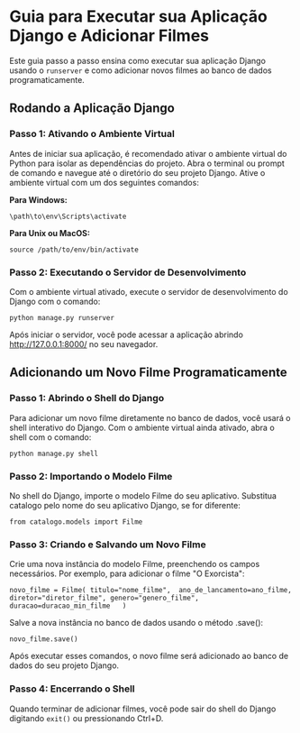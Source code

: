 # Guia para Executar sua Aplicação Django e Adicionar Filmes

Este guia passo a passo ensina como executar sua aplicação Django usando o `runserver` e como adicionar novos filmes ao banco de dados programaticamente.

## Rodando a Aplicação Django

### Passo 1: Ativando o Ambiente Virtual

Antes de iniciar sua aplicação, é recomendado ativar o ambiente virtual do Python para isolar as dependências do projeto. Abra o terminal ou prompt de comando e navegue até o diretório do seu projeto Django. Ative o ambiente virtual com um dos seguintes comandos:

**Para Windows:**

``\path\to\env\Scripts\activate``

**Para Unix ou MacOS:**

``source /path/to/env/bin/activate``


### Passo 2: Executando o Servidor de Desenvolvimento  

Com o ambiente virtual ativado, execute o servidor de desenvolvimento do Django com o comando:

``python manage.py runserver``

Após iniciar o servidor, você pode acessar a aplicação abrindo http://127.0.0.1:8000/ no seu navegador.


## Adicionando um Novo Filme Programaticamente

### Passo 1: Abrindo o Shell do Django

Para adicionar um novo filme diretamente no banco de dados, você usará o shell interativo do Django. Com o ambiente virtual ainda ativado, abra o shell com o comando:  

``python manage.py shell``


### Passo 2: Importando o Modelo Filme

No shell do Django, importe o modelo Filme do seu aplicativo. Substitua catalogo pelo nome do seu aplicativo Django, se for diferente:

``from catalogo.models import Filme``


### Passo 3: Criando e Salvando um Novo Filme  

Crie uma nova instância do modelo Filme, preenchendo os campos necessários. Por exemplo, para adicionar o filme "O Exorcista":

``novo_filme = Filme(
    titulo="nome_filme", 
    ano_de_lancamento=ano_filme,
    diretor="diretor_filme",
    genero="genero_filme",
    duracao=duracao_min_filme  
)``

Salve a nova instância no banco de dados usando o método .save():  

``novo_filme.save()``


Após executar esses comandos, o novo filme será adicionado ao banco de dados do seu projeto Django.


### Passo 4: Encerrando o Shell  

Quando terminar de adicionar filmes, você pode sair do shell do Django digitando ``exit()`` ou pressionando Ctrl+D.

